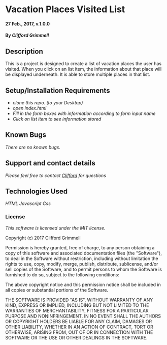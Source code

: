 
# Vacation Places Visited List

#### 27 Feb., 2017, v.1.0.0

#### By _Clifford Grimmell_

## Description

This is a project is designed to create a list of vacation places the user has visited. When you click on an list item, the information about that place will be displayed underneath. It is able to store multiple places in that list.

## Setup/Installation Requirements

* _clone this repo. (to your Desktop)_
* _open index.html_
* _Fill in the form boxes with information according to form input name_
* _Click on list item to see information stored_

## Known Bugs

_There are no known bugs._

## Support and contact details

_Please feel free to contact [Clifford] for questions_

## Technologies Used

_HTML_
_Javascript_
_Css_

### License

*This software is licensed under the MIT license.*

Copyright (c) 2017 Clifford Grimmell

Permission is hereby granted, free of charge, to any person obtaining a copy
of this software and associated documentation files (the "Software"), to deal
in the Software without restriction, including without limitation the rights
to use, copy, modify, merge, publish, distribute, sublicense, and/or sell
copies of the Software, and to permit persons to whom the Software is
furnished to do so, subject to the following conditions:

The above copyright notice and this permission notice shall be included in all
copies or substantial portions of the Software.

THE SOFTWARE IS PROVIDED "AS IS", WITHOUT WARRANTY OF ANY KIND, EXPRESS OR
IMPLIED, INCLUDING BUT NOT LIMITED TO THE WARRANTIES OF MERCHANTABILITY,
FITNESS FOR A PARTICULAR PURPOSE AND NONINFRINGEMENT. IN NO EVENT SHALL THE
AUTHORS OR COPYRIGHT HOLDERS BE LIABLE FOR ANY CLAIM, DAMAGES OR OTHER
LIABILITY, WHETHER IN AN ACTION OF CONTRACT, TORT OR OTHERWISE, ARISING FROM,
OUT OF OR IN CONNECTION WITH THE SOFTWARE OR THE USE OR OTHER DEALINGS IN THE
SOFTWARE.

[Clifford]: mailto:agrimmell2@gmail.com
